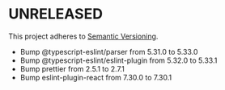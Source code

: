 # UNRELEASED

This project adheres to [Semantic Versioning](http://semver.org/).

- Bump @typescript-eslint/parser from 5.31.0 to 5.33.0
- Bump @typescript-eslint/eslint-plugin from 5.32.0 to 5.33.1
- Bump prettier from 2.5.1 to 2.7.1
- Bump eslint-plugin-react from 7.30.0 to 7.30.1
